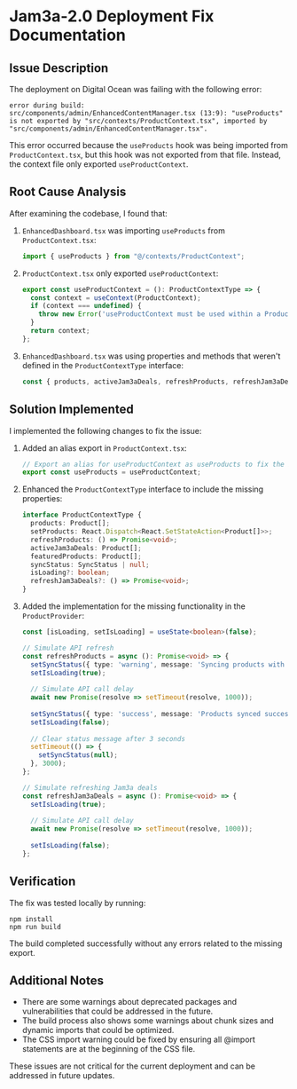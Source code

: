 # Jam3a-2.0 Deployment Fix Documentation

## Issue Description

The deployment on Digital Ocean was failing with the following error:

```
error during build:
src/components/admin/EnhancedContentManager.tsx (13:9): "useProducts" is not exported by "src/contexts/ProductContext.tsx", imported by "src/components/admin/EnhancedContentManager.tsx".
```

This error occurred because the `useProducts` hook was being imported from `ProductContext.tsx`, but this hook was not exported from that file. Instead, the context file only exported `useProductContext`.

## Root Cause Analysis

After examining the codebase, I found that:

1. `EnhancedDashboard.tsx` was importing `useProducts` from `ProductContext.tsx`:
   ```typescript
   import { useProducts } from "@/contexts/ProductContext";
   ```

2. `ProductContext.tsx` only exported `useProductContext`:
   ```typescript
   export const useProductContext = (): ProductContextType => {
     const context = useContext(ProductContext);
     if (context === undefined) {
       throw new Error('useProductContext must be used within a ProductProvider');
     }
     return context;
   };
   ```

3. `EnhancedDashboard.tsx` was using properties and methods that weren't defined in the `ProductContextType` interface:
   ```typescript
   const { products, activeJam3aDeals, refreshProducts, refreshJam3aDeals, isLoading } = useProducts();
   ```

## Solution Implemented

I implemented the following changes to fix the issue:

1. Added an alias export in `ProductContext.tsx`:
   ```typescript
   // Export an alias for useProductContext as useProducts to fix the import issue
   export const useProducts = useProductContext;
   ```

2. Enhanced the `ProductContextType` interface to include the missing properties:
   ```typescript
   interface ProductContextType {
     products: Product[];
     setProducts: React.Dispatch<React.SetStateAction<Product[]>>;
     refreshProducts: () => Promise<void>;
     activeJam3aDeals: Product[];
     featuredProducts: Product[];
     syncStatus: SyncStatus | null;
     isLoading?: boolean;
     refreshJam3aDeals?: () => Promise<void>;
   }
   ```

3. Added the implementation for the missing functionality in the `ProductProvider`:
   ```typescript
   const [isLoading, setIsLoading] = useState<boolean>(false);

   // Simulate API refresh
   const refreshProducts = async (): Promise<void> => {
     setSyncStatus({ type: 'warning', message: 'Syncing products with database...' });
     setIsLoading(true);
     
     // Simulate API call delay
     await new Promise(resolve => setTimeout(resolve, 1000));
     
     setSyncStatus({ type: 'success', message: 'Products synced successfully with website!' });
     setIsLoading(false);
     
     // Clear status message after 3 seconds
     setTimeout(() => {
       setSyncStatus(null);
     }, 3000);
   };

   // Simulate refreshing Jam3a deals
   const refreshJam3aDeals = async (): Promise<void> => {
     setIsLoading(true);
     
     // Simulate API call delay
     await new Promise(resolve => setTimeout(resolve, 1000));
     
     setIsLoading(false);
   };
   ```

## Verification

The fix was tested locally by running:
```
npm install
npm run build
```

The build completed successfully without any errors related to the missing export.

## Additional Notes

- There are some warnings about deprecated packages and vulnerabilities that could be addressed in the future.
- The build process also shows some warnings about chunk sizes and dynamic imports that could be optimized.
- The CSS import warning could be fixed by ensuring all @import statements are at the beginning of the CSS file.

These issues are not critical for the current deployment and can be addressed in future updates.
